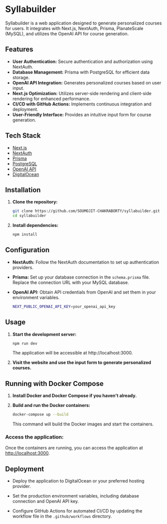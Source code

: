 # Syllabuilder

Syllabuilder is a web application designed to generate personalized courses for users. It integrates with Next.js, NextAuth, Prisma, PlanateScale (MySQL), and utilizes the OpenAI API for course generation.

## Features

- **User Authentication:** Secure authentication and authorization using NextAuth.
- **Database Management:** Prisma with PostgreSQL for efficient data storage.
- **OpenAI API Integration:** Generates personalized courses based on user input.
- **Next.js Optimization:** Utilizes server-side rendering and client-side rendering for enhanced performance.
- **CI/CD with GitHub Actions:** Implements continuous integration and deployment.
- **User-Friendly Interface:** Provides an intuitive input form for course generation.

## Tech Stack

- [Next.js](https://nextjs.org/)
- [NextAuth](https://next-auth.js.org/)
- [Prisma](https://www.prisma.io/)
- [PostgreSQL](https://www.postgresql.org/)
- [OpenAI API](https://beta.openai.com/)
- [DigitalOcean](https://www.digitalocean.com/)

## Installation

1. **Clone the repository:**

   ```bash
   git clone https://github.com/SOUMOJIT-CHAKRABORTY/syllabuilder.git
   cd syllabuilder
   ```

2. **Install dependencies:**

   ```bash
   npm install
   ```

## Configuration

- **NextAuth:** Follow the NextAuth documentation to set up authentication providers.
  
- **Prisma:** Set up your database connection in the `schema.prisma` file. Replace the connection URL with your MySQL database.

- **OpenAI API:** Obtain API credentials from OpenAI and set them in your environment variables.

   ```bash
   NEXT_PUBLIC_OPENAI_API_KEY=your_openai_api_key
   ```

## Usage

1. **Start the development server:**

   ```bash
   npm run dev
   ```

   The application will be accessible at http://localhost:3000.

2. **Visit the website and use the input form to generate personalized courses.**

## Running with Docker Compose

1. **Install Docker and Docker Compose if you haven't already.**

2. **Build and run the Docker containers:**

   ```bash
   docker-compose up --build
   ```
   
   This command will build the Docker images and start the containers.


### **Access the application:**

Once the containers are running, you can access the application at [http://localhost:3000](http://localhost:3000).
   
## Deployment

- Deploy the application to DigitalOcean or your preferred hosting provider.
  
- Set the production environment variables, including database connection and OpenAI API key.
  
- Configure GitHub Actions for automated CI/CD by updating the workflow file in the `.github/workflows` directory.
